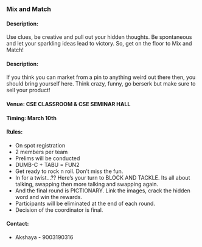 ### Mix and Match

#### <!-- <i class="fas fa-edit"></i> --> Description:
  Use clues, be creative and pull out your hidden thoughts. Be spontaneous and let your sparkling ideas lead to victory. So, get on the floor to Mix and Match!

#### <!-- <i class="fas fa-edit"></i> --> Description:
  If you think you can market from a pin to anything weird out there then, you should bring yourself here. Think crazy, funny, go berserk but make sure to sell your product!

#### <!-- <i class="fas fa-map-marker-alt"></i> --> Venue: CSE CLASSROOM & CSE SEMINAR HALL 

#### <!-- <i class="far fa-calendar-alt"></i> --> Timing: March 10th

#### Rules: 
  *	On spot registration
  *	2 members per team
  *	Prelims will be conducted
  *	DUMB-C + TABU = FUN2
  * Get ready to rock n roll. Don’t miss the fun.
  *	In for a twist...?? Here’s your turn to BLOCK AND TACKLE. Its all about talking, swapping then more talking and swapping again.
  *	And the final round is PICTIONARY. Link the images, crack the hidden word and win the rewards. 
  *	Participants will be eliminated at the end of each round.
  *	Decision of the coordinator is final.



#### <!-- <i class="fas fa-phone"></i> --> Contact:
  * Akshaya - 9003190316


